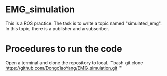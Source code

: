 # EMG_simulation
This is a ROS practice. The task is to write a topic named "simulated_emg". In this topic, there is a publisher and a subscriber.

# Procedures to run the code

Open a terminal and clone the repository to local.
'''bash
git clone https://github.com/Dongx1aoYang/EMG_simulation.git
'''
